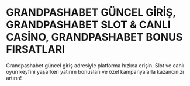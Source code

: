 # GRANDPASHABET GÜNCEL GİRİŞ, GRANDPASHABET SLOT & CANLI CASİNO, GRANDPASHABET BONUS FIRSATLARI
Grandpashabet güncel giriş adresiyle platforma hızlıca erişin. Slot ve canlı oyun keyfini yaşarken yatırım bonusları ve özel kampanyalarla kazancınızı artırın!
